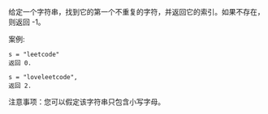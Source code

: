 给定一个字符串，找到它的第一个不重复的字符，并返回它的索引。如果不存在，则返回 -1。

案例:
```
s = "leetcode"
返回 0.
```
```
s = "loveleetcode",
返回 2.
```

注意事项：您可以假定该字符串只包含小写字母。
